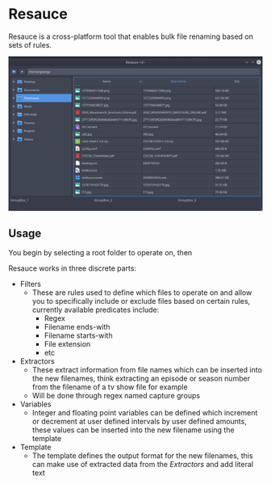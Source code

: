 # Resauce

Resauce is a cross-platform tool that enables bulk file renaming based on sets of rules.

![](screenshot.png)

## Usage

You begin by selecting a root folder to operate on, then

Resauce works in three discrete parts:
- Filters
  - These are rules used to define which files to operate on and allow you to specifically include or exclude files based on certain rules, currently available predicates include:
    - Regex
    - Filename ends-with
    - Filename starts-with
    - File extension
    - etc
- Extractors
  - These extract information from file names which can be inserted into the new filenames, think extracting an episode or season number from the filename of a tv show file for example
  - Will be done through regex named capture groups
- Variables
  - Integer and floating point variables can be defined which increment or decrement at user defined intervals by user defined amounts, these values can be inserted into the new filename using the template
- Template
  - The template defines the output format for the new filenames, this can make use of extracted data from the *Extractors* and add literal text
